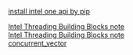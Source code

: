 
[install intel one api by pip](https://www.intel.com/content/www/us/en/develop/documentation/installation-guide-for-intel-oneapi-toolkits-linux/top/installation/install-using-package-managers/pip.html#pip)  

[Intel Threading Building Blocks note](https://www.iteye.com/blog/eric-weitm-1300143)  
[Intel Threading Building Blocks note](https://www.cnblogs.com/ybqjymy/p/13679446.html)  
[concurrent_vector](https://spec.oneapi.io/versions/0.5.0/oneTBB/containers/concurrent_vector.html)